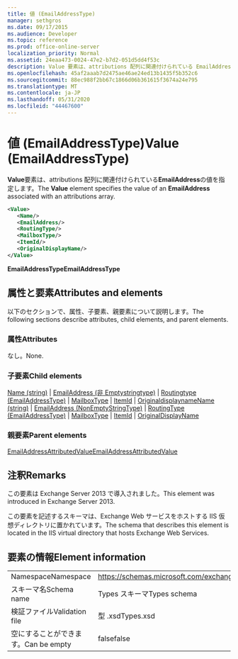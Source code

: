 ```yaml
---
title: 値 (EmailAddressType)
manager: sethgros
ms.date: 09/17/2015
ms.audience: Developer
ms.topic: reference
ms.prod: office-online-server
localization_priority: Normal
ms.assetid: 24eaa473-0024-47e2-b7d2-051d5dd4f53c
description: Value 要素は、attributions 配列に関連付けられている EmailAddress の値を指定します。
ms.openlocfilehash: 45af2aaab7d2475ae46ae24ed13b1435f5b352c6
ms.sourcegitcommit: 88ec988f2bb67c1866d06b361615f3674a24e795
ms.translationtype: MT
ms.contentlocale: ja-JP
ms.lasthandoff: 05/31/2020
ms.locfileid: "44467600"
---
```

# <a name="value-emailaddresstype"></a><span data-ttu-id="af4ce-103">値 (EmailAddressType)</span><span class="sxs-lookup"><span data-stu-id="af4ce-103">Value (EmailAddressType)</span></span>

<span data-ttu-id="af4ce-104">**Value**要素は、attributions 配列に関連付けられている**EmailAddress**の値を指定します。</span><span class="sxs-lookup"><span data-stu-id="af4ce-104">The **Value** element specifies the value of an **EmailAddress** associated with an attributions array.</span></span> 
  
```XML
<Value>
   <Name/>
   <EmailAddress/>
   <RoutingType/>
   <MailboxType/>
   <ItemId/>
   <OriginalDisplayName/>
</Value>
```

<span data-ttu-id="af4ce-105">**EmailAddressType**</span><span class="sxs-lookup"><span data-stu-id="af4ce-105">**EmailAddressType**</span></span>

## <a name="attributes-and-elements"></a><span data-ttu-id="af4ce-106">属性と要素</span><span class="sxs-lookup"><span data-stu-id="af4ce-106">Attributes and elements</span></span>

<span data-ttu-id="af4ce-107">以下のセクションで、属性、子要素、親要素について説明します。</span><span class="sxs-lookup"><span data-stu-id="af4ce-107">The following sections describe attributes, child elements, and parent elements.</span></span>
  
### <a name="attributes"></a><span data-ttu-id="af4ce-108">属性</span><span class="sxs-lookup"><span data-stu-id="af4ce-108">Attributes</span></span>

<span data-ttu-id="af4ce-109">なし。</span><span class="sxs-lookup"><span data-stu-id="af4ce-109">None.</span></span>
  
### <a name="child-elements"></a><span data-ttu-id="af4ce-110">子要素</span><span class="sxs-lookup"><span data-stu-id="af4ce-110">Child elements</span></span>

<span data-ttu-id="af4ce-111">[Name (string)](name-string.md)  | [EmailAddress (非 Emptystringtype)](emailaddress-nonemptystringtype.md)  | [Routingtype (EmailAddressType)](routingtype-emailaddresstype.md)  | [MailboxType](mailboxtype.md)  | [ItemId](itemid.md)  | [Originaldisplayname](originaldisplayname.md)</span><span class="sxs-lookup"><span data-stu-id="af4ce-111">[Name (string)](name-string.md) | [EmailAddress (NonEmptyStringType)](emailaddress-nonemptystringtype.md) | [RoutingType (EmailAddressType)](routingtype-emailaddresstype.md) | [MailboxType](mailboxtype.md) | [ItemId](itemid.md) | [OriginalDisplayName](originaldisplayname.md)</span></span>
  
### <a name="parent-elements"></a><span data-ttu-id="af4ce-112">親要素</span><span class="sxs-lookup"><span data-stu-id="af4ce-112">Parent elements</span></span>

[<span data-ttu-id="af4ce-113">EmailAddressAttributedValue</span><span class="sxs-lookup"><span data-stu-id="af4ce-113">EmailAddressAttributedValue</span></span>](emailaddressattributedvalue.md)
  
## <a name="remarks"></a><span data-ttu-id="af4ce-114">注釈</span><span class="sxs-lookup"><span data-stu-id="af4ce-114">Remarks</span></span>

<span data-ttu-id="af4ce-115">この要素は Exchange Server 2013 で導入されました。</span><span class="sxs-lookup"><span data-stu-id="af4ce-115">This element was introduced in Exchange Server 2013.</span></span>
  
<span data-ttu-id="af4ce-116">この要素を記述するスキーマは、Exchange Web サービスをホストする IIS 仮想ディレクトリに置かれています。</span><span class="sxs-lookup"><span data-stu-id="af4ce-116">The schema that describes this element is located in the IIS virtual directory that hosts Exchange Web Services.</span></span>
  
## <a name="element-information"></a><span data-ttu-id="af4ce-117">要素の情報</span><span class="sxs-lookup"><span data-stu-id="af4ce-117">Element information</span></span>

|||
|:-----|:-----|
|<span data-ttu-id="af4ce-118">Namespace</span><span class="sxs-lookup"><span data-stu-id="af4ce-118">Namespace</span></span>  <br/> |https://schemas.microsoft.com/exchange/services/2006/types  <br/> |
|<span data-ttu-id="af4ce-119">スキーマ名</span><span class="sxs-lookup"><span data-stu-id="af4ce-119">Schema name</span></span>  <br/> |<span data-ttu-id="af4ce-120">Types スキーマ</span><span class="sxs-lookup"><span data-stu-id="af4ce-120">Types schema</span></span>  <br/> |
|<span data-ttu-id="af4ce-121">検証ファイル</span><span class="sxs-lookup"><span data-stu-id="af4ce-121">Validation file</span></span>  <br/> |<span data-ttu-id="af4ce-122">型 .xsd</span><span class="sxs-lookup"><span data-stu-id="af4ce-122">Types.xsd</span></span>  <br/> |
|<span data-ttu-id="af4ce-123">空にすることができます。</span><span class="sxs-lookup"><span data-stu-id="af4ce-123">Can be empty</span></span>  <br/> |<span data-ttu-id="af4ce-124">false</span><span class="sxs-lookup"><span data-stu-id="af4ce-124">false</span></span>  <br/> |
   

